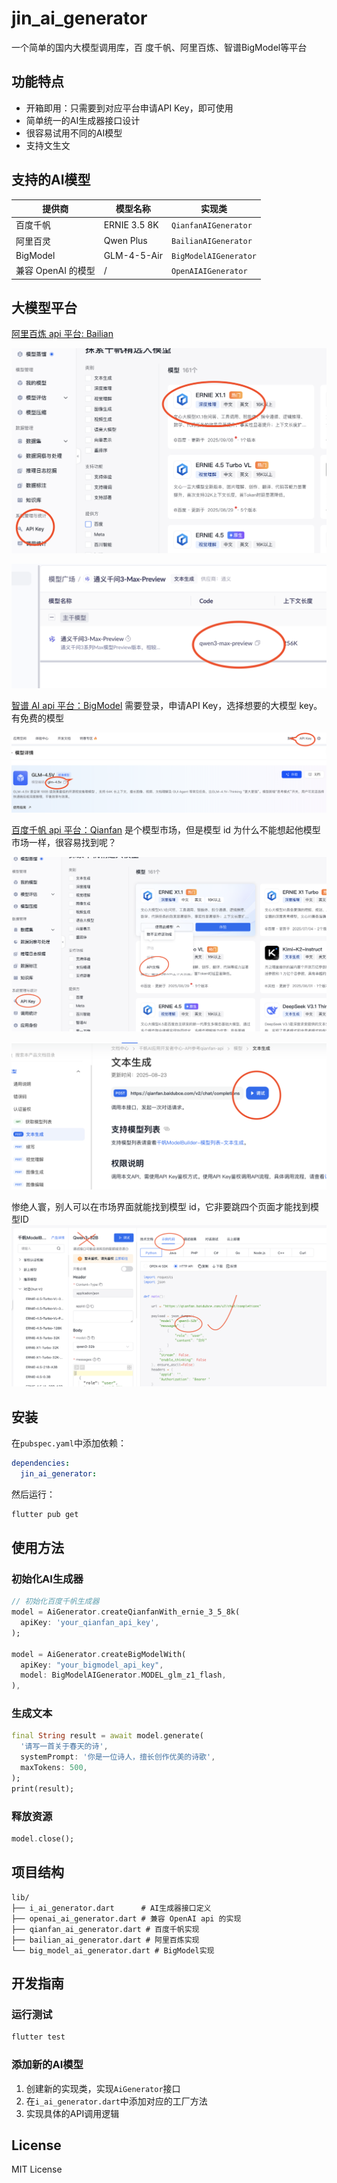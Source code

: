 # jin_ai_generator

一个简单的国内大模型调用库，百 度千帆、阿里百炼、智谱BigModel等平台

## 功能特点

- 开箱即用：只需要到对应平台申请API Key，即可使用
- 简单统一的AI生成器接口设计
- 很容易试用不同的AI模型
- 支持文生文

## 支持的AI模型

| 提供商           | 模型名称         | 实现类 |
|---------------|--------------|--------|
| 百度千帆          | ERNIE 3.5 8K | `QianfanAIGenerator` |
| 阿里百灵          | Qwen Plus    | `BailianAIGenerator` |
| BigModel      | GLM-4-5-Air  | `BigModelAIGenerator` |
| 兼容 OpenAI 的模型 | /            | `OpenAIAIGenerator` |

## 大模型平台

[阿里百炼 api 平台:  Bailian](https://bailian.console.aliyun.com/?tab=model#/model-market)

![百炼.png](https://github.com/jinguoliang/jin_ai_generator/blob/main/bailian.png?raw=true)

![百炼2.png](https://github.com/jinguoliang/jin_ai_generator/blob/main/bailian2.png?raw=true)

[智谱 AI api 平台：BigModel](https://bigmodel.cn/console/modelcenter/square)
需要登录，申请API Key，选择想要的大模型 key。
有免费的模型

![big_model.png](https://github.com/jinguoliang/jin_ai_generator/blob/main/big_model.png?raw=true)

[百度千帆 api 平台：Qianfan](https://console.bce.baidu.com/qianfan/modelcenter/model/buildIn/list)
是个模型市场，但是模型 id 为什么不能想起他模型市场一样，很容易找到呢？

![千帆.png](https://github.com/jinguoliang/jin_ai_generator/blob/main/qianfan.png?raw=true)

![千帆2.png](https://github.com/jinguoliang/jin_ai_generator/blob/main/qianfan2.png?raw=true)

惨绝人寰，别人可以在市场界面就能找到模型 id，它非要跳四个页面才能找到模型ID
![千帆3.png](https://github.com/jinguoliang/jin_ai_generator/blob/main/qianfan3.png?raw=true)




## 安装

在`pubspec.yaml`中添加依赖：

```yaml
dependencies:
  jin_ai_generator:
```

然后运行：

```bash
flutter pub get
```

## 使用方法

### 初始化AI生成器

```dart
// 初始化百度千帆生成器
model = AiGenerator.createQianfanWith_ernie_3_5_8k(
  apiKey: 'your_qianfan_api_key',
);

model = AiGenerator.createBigModelWith(
  apiKey: "your_bigmodel_api_key",
  model: BigModelAIGenerator.MODEL_glm_z1_flash,
),


```

### 生成文本

```dart
final String result = await model.generate(
  '请写一首关于春天的诗',
  systemPrompt: '你是一位诗人，擅长创作优美的诗歌',
  maxTokens: 500,
);
print(result);
```

### 释放资源

```dart
model.close();
```

## 项目结构

```
lib/
├── i_ai_generator.dart      # AI生成器接口定义
├── openai_ai_generator.dart # 兼容 OpenAI api 的实现
├── qianfan_ai_generator.dart # 百度千帆实现
├── bailian_ai_generator.dart # 阿里百炼实现
└── big_model_ai_generator.dart # BigModel实现
```

## 开发指南

### 运行测试

```bash
flutter test
```



### 添加新的AI模型

1. 创建新的实现类，实现`AiGenerator`接口
2. 在`i_ai_generator.dart`中添加对应的工厂方法
3. 实现具体的API调用逻辑


## License

MIT License 
